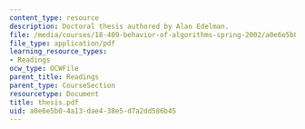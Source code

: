 ```yaml
---
content_type: resource
description: Doctoral thesis authored by Alan Edelman.
file: /media/courses/18-409-behavior-of-algorithms-spring-2002/a0e6e5b04a13dae438e5d7a2dd586b45_thesis.pdf
file_type: application/pdf
learning_resource_types:
- Readings
ocw_type: OCWFile
parent_title: Readings
parent_type: CourseSection
resourcetype: Document
title: thesis.pdf
uid: a0e6e5b0-4a13-dae4-38e5-d7a2dd586b45
---
```


